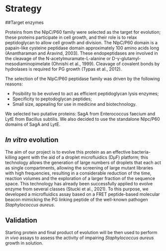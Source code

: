 # **Strategy**

##Target enzymes

Proteins from the NlpC/P60 family were selected as the target for evolution; these proteins participate in cell growth, and their role is to relax peptidoglycan to allow cell growth and division. The NlpC/P60 domain is a papain-like cysteine peptidase domain approximately 100 amino acids long (Anantharaman and Aravind, 2003). These endopeptidases are involved in the cleavage of the N-acetylmuramate-L-alanine or D-γ-glutamyl-mesodiaminopimelate (Ohnishi et al., 1999). Cleavage of covalent bonds by hydrolases is required for PG growth (Typas et al., 2012). 

The selection of the NlpC/P60 peptidase family was driven by the following reasons:

* Posibility to be evolved to act as efficient peptidoglycan lysis enzymes;
* Specificity to peptodoglycan peptides;
* Small size, appealing for use in medicine and biotechnology.

We selected two putative proteins: SagA from Enterococcus faecium and LytE from Bacillus subtilis. We also decided to use the standalone Nlpc/P60 domains of SagA and LytE.

## *In vitro* evolution

The aim of our project is to evolve this protein as an effective bacteria-killing agent with the aid of a droplet microfluidics (DµF) platform; this technology allows the generation of large numbers of droplets that each act as single compartments, allowing the screening of large mutant libraries with high frequencies, resulting in a considerable reduction of the time, reaction volumes and the exploration of a larger fraction of the sequence space. This technology has already been successfully applied to evolve enzyme from several classes (Stucki et al., 2021). To this purpose, we developed a microfluidics assay based on a FRET peptide-based molecular beacon mimicking the PG linking peptide of the well-known pathogen *Staphylococcus aureus*.

## Validation

Starting protein and final product of evolution will be then used to perform *in vivo* assays to assess the activity of impairing *Staphylococcus aureus* growth in solution.